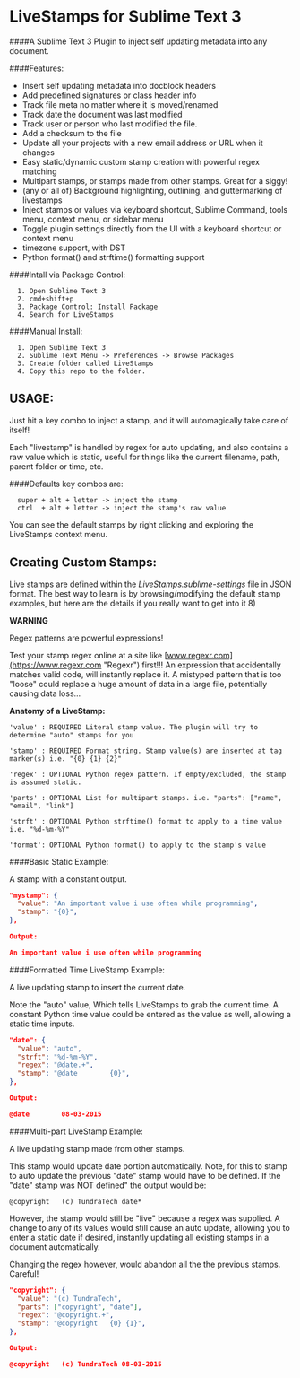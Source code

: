 # LiveStamps for Sublime Text 3
####A Sublime Text 3 Plugin to inject self updating metadata into any document.

####Features:  

  * Insert self updating metadata into docblock headers
  * Add predefined signatures or class header info
  * Track file meta no matter where it is moved/renamed
  * Track date the document was last modified
  * Track user or person who last modified the file.
  * Add a checksum to the file
  * Update all your projects with a new email address or URL when it changes
  * Easy static/dynamic custom stamp creation with powerful regex matching
  * Multipart stamps, or stamps made from other stamps. Great for a siggy!
  * (any or all of) Background highlighting, outlining, and guttermarking of livestamps 
  * Inject stamps or values via keyboard shortcut, Sublime Command, tools menu, context menu, or sidebar menu
  * Toggle plugin settings directly from the UI with a keyboard shortcut or context menu
  * timezone support, with DST
  * Python format() and strftime() formatting support
  
####Intall via Package Control: 

```
  1. Open Sublime Text 3
  2. cmd+shift+p
  3. Package Control: Install Package
  4. Search for LiveStamps
```

####Manual Install: 
```
  1. Open Sublime Text 3
  2. Sublime Text Menu -> Preferences -> Browse Packages
  3. Create folder called LiveStamps
  4. Copy this repo to the folder.
```

## USAGE:

Just hit a key combo to inject a stamp, and it will automagically take care of itself! 

Each "livestamp" is handled by regex for auto updating, and also contains a raw value which is static, useful for things like the current filename, path, parent folder or time, etc.

####Defaults key combos are:
```
  super + alt + letter -> inject the stamp
  ctrl  + alt + letter -> inject the stamp's raw value
```
You can see the default stamps by right clicking and exploring the LiveStamps context menu.


## Creating Custom Stamps:

Live stamps are defined within the *LiveStamps.sublime-settings* file in JSON format. The best way to learn is by browsing/modifying the default stamp examples, but here are the details if you really want to get into it 8)

**WARNING**

Regex patterns are powerful expressions!
    
Test your stamp regex online at a site like [www.regexr.com](https://www.regexr.com "Regexr") first!!! An expression that accidentally matches valid code, will instantly replace it. A mistyped pattern that is too "loose" could replace a huge amount of data in a large file, potentially causing data loss...


**Anatomy of a LiveStamp:**

```
'value' : REQUIRED Literal stamp value. The plugin will try to determine "auto" stamps for you

'stamp' : REQUIRED Format string. Stamp value(s) are inserted at tag marker(s) i.e. "{0} {1} {2}"

'regex' : OPTIONAL Python regex pattern. If empty/excluded, the stamp is assumed static.

'parts' : OPTIONAL List for multipart stamps. i.e. "parts": ["name", "email", "link"]

'strft' : OPTIONAL Python strftime() format to apply to a time value i.e. "%d-%m-%Y"

'format': OPTIONAL Python format() to apply to the stamp's value
```


####Basic Static Example: 

A stamp with a constant output.

```json
"mystamp": {
  "value": "An important value i use often while programming",
  "stamp": "{0}",
},

Output: 

An important value i use often while programming
```


####Formatted Time LiveStamp Example: 

A live updating stamp to insert the current date.

Note the "auto" value, Which tells LiveStamps to grab the current time. A constant Python time value could be entered as the value as well, allowing a static time inputs.

```json
"date": {
  "value": "auto",
  "strft": "%d-%m-%Y",
  "regex": "@date.+",
  "stamp": "@date        {0}",
},

Output: 

@date        08-03-2015
```


####Multi-part LiveStamp Example: 

A live updating stamp made from other stamps.

This stamp would update date portion automatically. Note, for this to stamp to auto update the previous "date" stamp would have to be defined. If the "date" stamp was NOT defined" the output would be:

```
@copyright   (c) TundraTech date*
```

However, the stamp would still be "live" because a regex was supplied. A change to any of its values would still cause an auto update, allowing you to enter a static date if desired, instantly updating all existing stamps in a document automatically.

Changing the regex however, would abandon all the the previous stamps. Careful!

```json
"copyright": {
  "value": "(c) TundraTech",
  "parts": ["copyright", "date"],
  "regex": "@copyright.+",
  "stamp": "@copyright   {0} {1}",
},

Output:

@copyright   (c) TundraTech 08-03-2015
```




